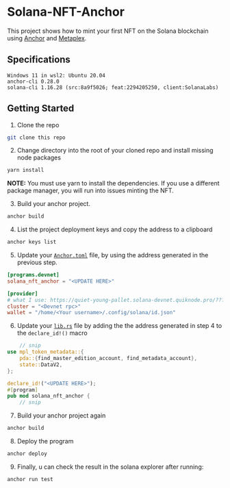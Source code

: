 # Solana-NFT-Anchor

This project shows how to mint your first NFT on the Solana blockchain using [Anchor](https://www.anchor-lang.com/) and [Metaplex](https://www.anchor-lang.com/).

## Specifications

```
Windows 11 in wsl2: Ubuntu 20.04
anchor-cli 0.28.0
solana-cli 1.16.28 (src:8a9f5026; feat:2294205250, client:SolanaLabs)
```

## Getting Started

1. Clone the repo

```bash
git clone this repo
```

2. Change directory into the root of your cloned repo and install missing node packages

```bash
yarn install
```

**NOTE:** You must use yarn to install the dependencies. If you use a different package manager, you will run into issues minting the NFT.

3. Build your anchor project.

```bash
anchor build
```

4. List the project deployment keys and copy the address to a clipboard

```bash
anchor keys list
```

5. Update your [`Anchor.toml`](Anchor.toml) file, by using the address generated in the previous step. 

```toml
[programs.devnet]
solana_nft_anchor = "<UPDATE HERE>"

[provider]
# what I use: https://quiet-young-pallet.solana-devnet.quiknode.pro/???
cluster = "<Devnet rpc>"
wallet = "/home/<Your username>/.config/solana/id.json"
```

6. Update your [`lib.rs`](programs/solana-nft-anchor/src//lib.rs) file by adding the the address generated in step 4 to the `declare_id!()` macro

```rust
    // snip
use mpl_token_metadata::{
    pda::{find_master_edition_account, find_metadata_account},
    state::DataV2,
};

declare_id!("<UPDATE HERE>");
#[program]
pub mod solana_nft_anchor {
    // snip
```

7. Build your anchor project again

```bash
anchor build
```

8. Deploy the program

```bash
anchor deploy
```

9. Finally, u can check the result in the solana explorer after running: 

```
anchor run test
```

